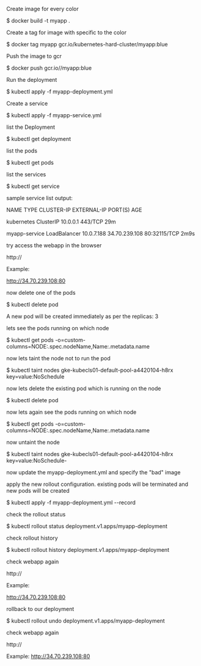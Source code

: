 Create image for every color

$ docker build -t myapp .



Create a tag for image with specific to the color

$ docker tag myapp  gcr.io/kubernetes-hard-cluster/myapp:blue



Push the image to gcr

$ docker push gcr.io/<project-name>/myapp:blue



Run the deployment 

$ kubectl apply -f myapp-deployment.yml



Create a service

$ kubectl apply -f myapp-service.yml



list the Deployment

$ kubectl get deployment 



list the pods

$ kubectl get pods



list the services

$ kubectl get service



sample service list output:

NAME            TYPE           CLUSTER-IP   EXTERNAL-IP     PORT(S)        AGE

kubernetes      ClusterIP      10.0.0.1     <none>          443/TCP        29m
  
myapp-service   LoadBalancer   10.0.7.188   34.70.239.108   80:32115/TCP   2m9s


try access the webapp in the browser

http://<LB-Service IP>


Example:

http://34.70.239.108:80


now delete one of the pods

$ kubectl delete pod <pod-name>



A new pod will be created immediately as per the replicas: 3

lets see the pods running on which node


$ kubectl get pods -o=custom-columns=NODE:.spec.nodeName,Name:.metadata.name

now lets taint the node not to run the pod



$ kubectl taint nodes gke-kubecls01-default-pool-a4420104-h8rx key=value:NoSchedule

now lets delete the existing pod which is running on the node



$ kubectl delete pod <pod-name>

now lets again see the pods running on which node



$ kubectl get pods -o=custom-columns=NODE:.spec.nodeName,Name:.metadata.name

now untaint the node



$ kubectl taint nodes gke-kubecls01-default-pool-a4420104-h8rx key=value:NoSchedule-

now update the myapp-deployment.yml and specify the "bad" image



apply the new rollout configuration. existing pods will be terminated and new pods will be created

$ kubectl apply -f myapp-deployment.yml --record



check the rollout status

$ kubectl rollout status deployment.v1.apps/myapp-deployment



check rollout history

$ kubectl rollout history deployment.v1.apps/myapp-deployment



check webapp again

http://<LB-Service IP>


Example:

http://34.70.239.108:80


rollback to our deployment

$ kubectl rollout undo deployment.v1.apps/myapp-deployment



check webapp again

http://<LB-Service IP>


Example:
http://34.70.239.108:80
